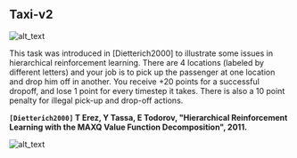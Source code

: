 ## Taxi-v2

![alt_text](https://storage.googleapis.com/lds-media/images/Reinforcement_Learning_Taxi_Env.width-1200.png)

This task was introduced in [Dietterich2000] to illustrate some issues in hierarchical reinforcement learning. There are 4 locations (labeled by different letters) and your job is to pick up the passenger at one location and drop him off in another. You receive +20 points for a successful dropoff, and lose 1 point for every timestep it takes. There is also a 10 point penalty for illegal pick-up and drop-off actions.

**`[Dietterich2000]`	T Erez, Y Tassa, E Todorov, "Hierarchical Reinforcement Learning with the MAXQ Value Function Decomposition", 2011.**

![alt_text](https://github.com/sourcecode369/Deep-RL/blob/master/Temporal%20Difference/taki_v2/taxi_anime.gif)
